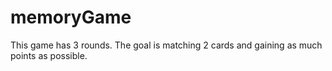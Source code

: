 # memoryGame

This game has 3 rounds.
The goal is matching 2 cards and gaining as much points as possible.
